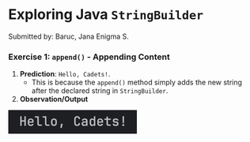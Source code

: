 # Exploring Java `StringBuilder`
Submitted by: Baruc, Jana Enigma S.

### Exercise 1: `append()` - Appending Content
1. **Prediction**: `Hello, Cadets!`.
    * This is because the `append()` method simply adds the new string after the declared string in `StringBuilder`.
2. **Observation/Output**

![Exercise 1 Output](exercise1.png)